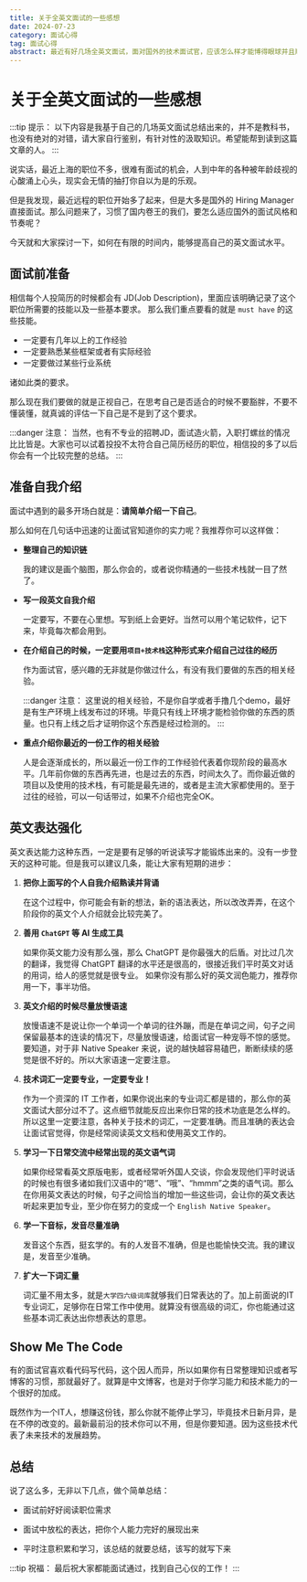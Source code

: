 ```yaml
---
title: 关于全英文面试的一些感想
date: 2024-07-23
category: 面试心得
tag: 面试心得
abstract: 最近有好几场全英文面试，面对国外的技术面试官，应该怎么样才能博得眼球并且顺利通过呢？
---
```


# 关于全英文面试的一些感想

:::tip 提示：
以下内容是我基于自己的几场英文面试总结出来的，并不是教科书，也没有绝对的对错，请大家自行鉴别，有针对性的汲取知识。希望能帮到读到这篇文章的人。
:::

说实话，最近上海的职位不多，很难有面试的机会，人到中年的各种被年龄歧视的心酸涌上心头，现实会无情的抽打你自以为是的乐观。

但是我发现，最近远程的职位开始多了起来，但是大多是国外的 Hiring Manager 直接面试。那么问题来了，习惯了国内卷王的我们，要怎么适应国外的面试风格和节奏呢？

今天就和大家探讨一下，如何在有限的时间内，能够提高自己的英文面试水平。

## 面试前准备

相信每个人投简历的时候都会有 JD(Job Description)，里面应该明确记录了这个职位所需要的技能以及一些基本要求。
那么我们重点要看的就是 `must have` 的这些技能。

- 一定要有几年以上的工作经验
- 一定要熟悉某些框架或者有实际经验
- 一定要做过某些行业系统

诸如此类的要求。

那么现在我们要做的就是正视自己，在思考自己是否适合的时候不要豁胖，不要不懂装懂，就真诚的评估一下自己是不是到了这个要求。

:::danger 注意：
当然，也有不专业的招聘JD，面试造火箭，入职打螺丝的情况比比皆是。大家也可以试着投投不太符合自己简历经历的职位，相信投的多了以后你会有一个比较完整的总结。
:::

## 准备自我介绍

面试中遇到的最多开场白就是：**请简单介绍一下自己**。

那么如何在几句话中迅速的让面试官知道你的实力呢？我推荐你可以这样做：

- **整理自己的知识链**
  
  我的建议是画个脑图，那么你会的，或者说你精通的一些技术栈就一目了然了。

- **写一段英文自我介绍**

  一定要写，不要在心里想。写到纸上会更好。当然可以用个笔记软件，记下来，毕竟每次都会用到。

- **在介绍自己的时候，一定要用`项目+技术栈`这种形式来介绍自己过往的经历**

  作为面试官，感兴趣的无非就是你做过什么，有没有我们要做的东西的相关经验。

  :::danger 注意：
  这里说的相关经验，不是你自学或者手撸几个demo，最好是有生产环境上线发布过的环境。毕竟只有线上环境才能检验你做的东西的质量。也只有上线之后才证明你这个东西是经过检测的。
  :::

- **重点介绍你最近的一份工作的相关经验**

  人是会逐渐成长的，所以最近一份工作的工作经验代表着你现阶段的最高水平。几年前你做的东西再先进，也是过去的东西，时间太久了。而你最近做的项目以及使用的技术栈，有可能是最先进的，或者是主流大家都使用的。至于过往的经验，可以一句话带过，如果不介绍也完全OK。

## 英文表达强化

英文表达能力这种东西，一定是要有足够的听说读写才能锻炼出来的。没有一步登天的这种可能。但是我可以建议几条，能让大家有短期的进步：

1. **把你上面写的个人自我介绍熟读并背诵**

    在这个过程中，你可能会有新的想法，新的语法表达，所以改改弄弄，在这个阶段你的英文个人介绍就会比较完美了。

2. **善用 `ChatGPT` 等 AI 生成工具**

    如果你英文能力没有那么强，那么 ChatGPT 是你最强大的后盾。对比过几次的翻译，我觉得 ChatGPT 翻译的水平还是很高的，很接近我们平时英文对话的用词，给人的感觉就是很专业。
    如果你没有那么好的英文润色能力，推荐你用一下，事半功倍。

3. **英文介绍的时候尽量放慢语速**

    放慢语速不是说让你一个单词一个单词的往外蹦，而是在单词之间，句子之间保留最基本的连读的情况下，尽量放慢语速，给面试官一种宠辱不惊的感觉。要知道，对于非 Native Speaker 来说，说的越快越容易磕巴，断断续续的感觉是很不好的。所以大家语速一定要注意。

4. **技术词汇一定要专业，一定要专业！**

    作为一个资深的 IT 工作者，如果你说出来的专业词汇都是错的，那么你的英文面试大部分过不了。这点细节就能反应出来你日常的技术功底是怎么样的。所以这里一定要注意，各种关于技术的词汇，一定要准确。而且准确的表达会让面试官觉得，你是经常阅读英文文档和使用英文工作的。

5. **学习一下日常交流中经常出现的英文语气词**

    如果你经常看英文原版电影，或者经常听外国人交谈，你会发现他们平时说话的时候也有很多诸如我们汉语中的“嗯”、“哦”、“hmmm”之类的语气词。那么在你用英文表达的时候，句子之间恰当的增加一些这些词，会让你的英文表达听起来更加专业，至少你在努力的变成一个 `English Native Speaker`。

6. **学一下音标，发音尽量准确**

    发音这个东西，挺玄学的。有的人发音不准确，但是也能愉快交流。我的建议是，发音至少准确。

7. **扩大一下词汇量**

    词汇量不用太多，就是`大学四六级词库`就够我们日常表达的了。加上前面说的IT专业词汇，足够你在日常工作中使用。就算没有很高级的词汇，你也能通过这些基本词汇表达出你想表达的意思。

## Show Me The Code

有的面试官喜欢看代码写代码，这个因人而异，所以如果你有日常整理知识或者写博客的习惯，那就最好了。就算是中文博客，也是对于你学习能力和技术能力的一个很好的加成。

既然作为一个IT人，想赚这份钱，那么你就不能停止学习，毕竟技术日新月异，是在不停的改变的。最新最前沿的技术你可以不用，但是你要知道。因为这些技术代表了未来技术的发展趋势。

## 总结

说了这么多，无非以下几点，做个简单总结：

- 面试前好好阅读职位需求

- 面试中放松的表达，把你个人能力完好的展现出来

- 平时注意积累和学习，该总结的就要总结，该写的就写下来

:::tip 祝福：
最后祝大家都能面试通过，找到自己心仪的工作！
:::
